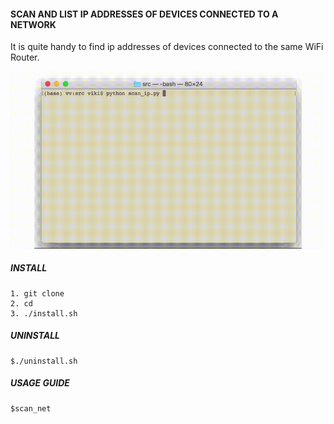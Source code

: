 #### SCAN AND LIST IP ADDRESSES OF DEVICES CONNECTED TO A NETWORK 

It is quite handy to find ip addresses of devices connected to the same WiFi Router.

![alt text](demo.gif)

##### INSTALL

    1. git clone 
    2. cd
    3. ./install.sh

##### UNINSTALL
    
    $./uninstall.sh

##### USAGE GUIDE 

    $scan_net

    
